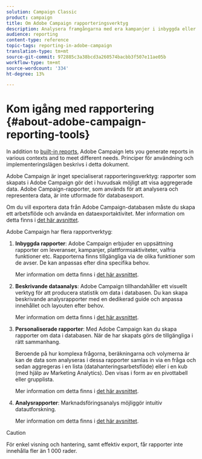 ```yaml
---
solution: Campaign Classic
product: campaign
title: Om Adobe Campaign rapporteringsverktyg
description: Analysera framgångarna med era kampanjer i inbyggda eller anpassade rapporter.
audience: reporting
content-type: reference
topic-tags: reporting-in-adobe-campaign
translation-type: tm+mt
source-git-commit: 972885c3a38bcd3a260574bacbb3f507e11ae05b
workflow-type: tm+mt
source-wordcount: '334'
ht-degree: 13%

---
```



# Kom igång med rapportering {#about-adobe-campaign-reporting-tools}

In addition to [built-in reports](../../reporting/using/about-campaign-built-in-reports.md), Adobe Campaign lets you generate reports in various contexts and to meet different needs. Principer för användning och implementeringslägen beskrivs i detta dokument.

Adobe Campaign är inget specialiserat rapporteringsverktyg: rapporter som skapats i Adobe Campaign gör det i huvudsak möjligt att visa aggregerade data. Adobe Campaign-rapporter, som används för att analysera och representera data, är inte utformade för databasexport.

Om du vill exportera data från Adobe Campaign-databasen måste du skapa ett arbetsflöde och använda en dataexportaktivitet. Mer information om detta finns i [det här avsnittet](../../workflow/using/about-action-activities.md).

Adobe Campaign har flera rapportverktyg:

1. **Inbyggda rapporter**: Adobe Campaign erbjuder en uppsättning rapporter om leveranser, kampanjer, plattformsaktiviteter, valfria funktioner etc. Rapporterna finns tillgängliga via de olika funktioner som de avser. De kan anpassas efter dina specifika behov.

   Mer information om detta finns i [det här avsnittet](../../reporting/using/about-campaign-built-in-reports.md).

1. **Beskrivande dataanalys**: Adobe Campaign tillhandahåller ett visuellt verktyg för att producera statistik om data i databasen. Du kan skapa beskrivande analysrapporter med en dedikerad guide och anpassa innehållet och layouten efter behov.

   Mer information om detta finns i [det här avsnittet](../../reporting/using/about-descriptive-analysis.md).

1. **Personaliserade rapporter**: Med Adobe Campaign kan du skapa rapporter om data i databasen. När de har skapats görs de tillgängliga i rätt sammanhang.

   Beroende på hur komplexa frågorna, beräkningarna och volymerna är kan de data som analyseras i dessa rapporter samlas in via en fråga och sedan aggregeras i en lista (datahanteringsarbetsflöde) eller i en kub (med hjälp av Marketing Analytics). Den visas i form av en pivottabell eller grupplista.

   Mer information om detta finns i [det här avsnittet](../../reporting/using/about-reports-creation-in-campaign.md).

1. **Analysrapporter**: Marknadsföringsanalys möjliggör intuitiv datautforskning.

   Mer information om detta finns i [det här avsnittet](../../reporting/using/about-cubes.md).

>[!CAUTION]
>
>För enkel visning och hantering, samt effektiv export, får rapporter inte innehålla fler än 1 000 rader.